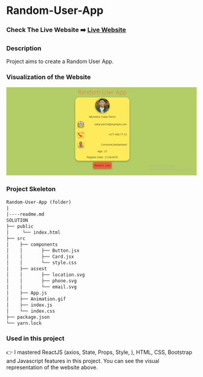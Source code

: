 # Random-User-App

### Check The Live Website ➡️ [Live Website](https://sekunev-random-user-app.netlify.app//)

### Description

Project aims to create a Random User App.

### Visualization of the Website

![image](https://github.com/Sekunev/Random-User-App/blob/main/Animation.gif)

### Project Skeleton

```
Random-User-App (folder)
|
|----readme.md
SOLUTION
├── public
│     └── index.html
├── src
│    ├── components
│    │       ├── Button.jsx
│    │       ├── Card.jsx
│    │       └── style.css
│    ├── assest
│    │       ├── location.svg
│    │       ├── phone.svg
│    │       └── email.svg
│    ├── App.js
│    ├── Animation.gif
│    ├── index.js
│    └── index.css
├── package.json
└── yarn.lock
```

### Used in this project

👉 I mastered ReactJS (axios, State, Props, Style, ), HTML, CSS, Bootstrap and Javascript features in this project. You can see the visual representation of the website above.
